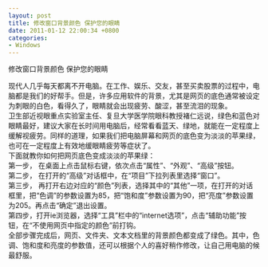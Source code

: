 ```yaml
---
layout: post
title: 修改窗口背景颜色 保护您的眼睛
date: 2011-01-12 22:00:34 +0800
categories:
- Windows
---
```


修改窗口背景颜色 保护您的眼睛  

现代人几乎每天都离不开电脑。在工作、娱乐、交友，甚至买卖股票的过程中，电脑都是我们的好帮手。但是，许多应用软件的背景，尤其是网页的底色通常被设定为刺眼的白色，看得久了，眼睛就会出现疲劳、酸涩，甚至流泪的现象。  
卫生部近视眼重点实验室主任、复旦大学医学院眼科教授褚仁远说，绿色和蓝色对眼睛最好，建议大家在长时间用电脑后，经常看看蓝天、绿地，就能在一定程度上缓解视疲劳。同样的道理，如果我们把电脑屏幕和网页的底色变为淡淡的苹果绿，也可在一定程度上有效地缓眼睛疲劳等症状了。  
下面就教你如何把网页底色变成淡淡的苹果绿：  
第一步， 在桌面上点击鼠标右键，依次点击“属性”、“外观”、“高级”按钮。  
第二步， 在打开的“高级”对话框中，在“项目”下拉列表里选择“窗口”。  
第三步， 再打开右边对应的“颜色”列表，选择其中的“其他”一项，在打开的对话框里，把“色调”的参数设置为85，把“饱和度”参数设置为90，把“亮度”参数设置为205。再点击“确定”退出设置。  
第四步，打开ie浏览器，选择“工具”栏中的“internet选项”，点击“辅助功能”按钮，在“不使用网页中指定的颜色”前打钩。  
全部步骤完成后，网页、文件夹、文本文档里的背景颜色都变成了绿色。其中，色调、饱和度和亮度的参数值，还可以根据个人的喜好稍作修改，让自己用电脑的候最舒服。   